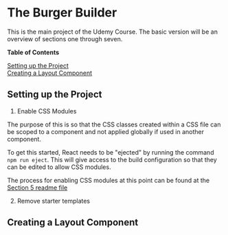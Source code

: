 # The Burger Builder

This is the main project of the Udemy Course.  The basic version will be an overview of sections one through seven.

**Table of Contents**

[Setting up the Project](#setting-up-the-project)       
[Creating a Layout Component](#creating-a-layout-component)       

## Setting up the Project

1. Enable CSS Modules

The purpose of this is so that the CSS classes created within a CSS file can be scoped to a component and not applied globally if used in another component.

To get this started, React needs to be "ejected" by running the command ```npm run eject```.  This will give access to the build configuration so that they can be edited to allow CSS modules.

The process for enabling CSS modules at this point can be found at the [Section 5 readme file](https://github.com/xmtrinidad/UdemyReact/blob/master/Section%205%20-%20Styling%20React%20Components%20%26%20Elements/notes.md#enabling-and-using-css-modules)

2.  Remove starter templates

## Creating a Layout Component